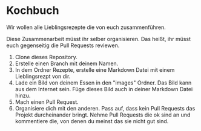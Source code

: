 # Kochbuch

Wir wollen alle Lieblingsrezepte die von euch zusammenführen.

Diese Zusammenarbeit müsst ihr selber organisieren. Das heißt, ihr müsst euch gegenseitig die Pull Requests reviewen.
1. Clone dieses Repository.
2. Erstelle einen Branch mit deinem Namen.
3. In dem Ordner Rezepte, erstelle eine Markdown Datei mit einem Lieblingsrezpt von dir.
4. Lade ein Bild von deinem Essen in den "images" Ordner. Das Bild kann aus dem Internet sein. Füge dieses Bild auch in deiner Markdown Datei hinzu. 
4. Mach einen Pull Request.
5. Organisiere dich mit den anderen. Pass auf, dass kein Pull Requests das Projekt durcheinander bringt. Nehme Pull Requests die ok sind an und kommentiere die, von denen du meinst das sie nicht gut sind. 